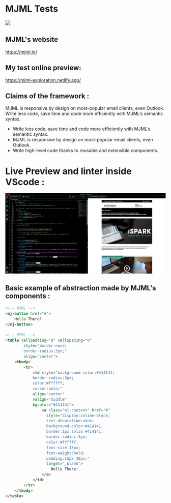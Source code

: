 # MJML Tests
![](https://media.zeemly.com/media/product/mjml.png)

## MJML's website 
https://mjml.io/

## My test online preview:
https://mjml-exploration.netlify.app/



## Claims of the framework :

MJML is responsive by design on most-popular email clients, even Outlook. Write less code, save time and code more efficiently with MJML’s semantic syntax.

 * Write less code, save time and code more efficiently with MJML’s semantic syntax.
 * MJML is responsive by design on most-popular email clients, even Outlook.
 * Write high-level code thanks to reusable and extensible components.

# Live Preview and linter inside VScode :
![](https://raw.githubusercontent.com/Aleksios22/MJML_test/main/Assets/live_preview_inside_VSCode.png)

## Basic example of abstraction made by MJML's components :

```html
<!-- MJML -->
<mj-button href="#">
    Hello There!
</mj-button>

<!-- HTML -->
<table cellpadding="0" cellspacing="0" 
        style="border:none;
        border-radius:3px;" 
        align="center">
    <tbody>
        <tr>
            <td style="background-color:#414141;
            border-radius:3px;
            color:#ffffff;     
            cursor:auto;" 
            align="center" 
            valign="middle" 
            bgcolor="#414141">
                <a class="mj-content" href="#" 
                  style="display:inline-block;
                  text-decoration:none;
                  background-color:#414141;
                  border:1px solid #414141;
                  border-radius:3px;
                  color:#ffffff;
                  font-size:13px;
                  font-weight:bold;
                  padding:15px 30px;" 
                  target="_blank">
                    Hello There!
                </a>
            </td>
        </tr>
    </tbody>
</table>

```
